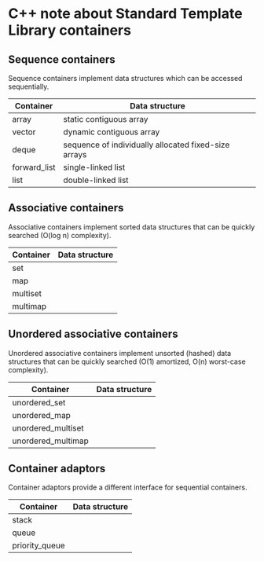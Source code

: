 # C++ note about Standard Template Library containers
## Sequence containers
Sequence containers implement data structures which can be accessed sequentially.

| Container | Data structure |
|-----------|----------------|
|array|static contiguous array|
|vector|dynamic contiguous array|
|deque|sequence of individually allocated fixed-size arrays|
|forward_list|single-linked list|
|list|double-linked list|

## Associative containers
Associative containers implement sorted data structures that can be quickly searched (O(log n) complexity). 

| Container | Data structure |
|-----------|----------------|
|set||
|map||
|multiset||
|multimap||

## Unordered associative containers
Unordered associative containers implement unsorted (hashed) data structures that can be quickly searched (O(1) amortized, O(n) worst-case complexity). 

| Container | Data structure |
|-----------|----------------|
|unordered_set||
|unordered_map||
|unordered_multiset||
|unordered_multimap||

## Container adaptors
Container adaptors provide a different interface for sequential containers. 

| Container | Data structure |
|-----------|----------------|
| stack ||
| queue ||
| priority_queue ||
